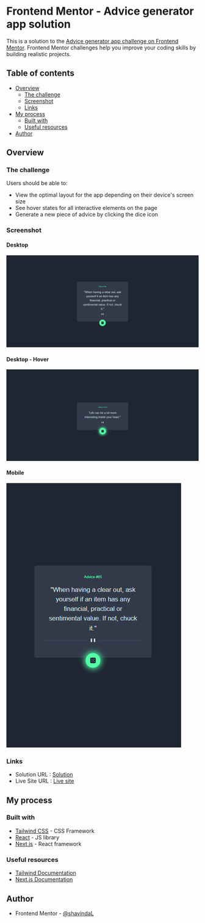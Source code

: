 # Frontend Mentor - Advice generator app solution

This is a solution to the [Advice generator app challenge on Frontend Mentor](https://www.frontendmentor.io/challenges/advice-generator-app-QdUG-13db). Frontend Mentor challenges help you improve your coding skills by building realistic projects.

## Table of contents

- [Overview](#overview)
  - [The challenge](#the-challenge)
  - [Screenshot](#screenshot)
  - [Links](#links)
- [My process](#my-process)
  - [Built with](#built-with)
  - [Useful resources](#useful-resources)
- [Author](#author)

## Overview

### The challenge

Users should be able to:

- View the optimal layout for the app depending on their device's screen size
- See hover states for all interactive elements on the page
- Generate a new piece of advice by clicking the dice icon

### Screenshot
#### Desktop
![Desktop](Screenshots/desktop.png)
#### Desktop - Hover
![Desktop - Hover](Screenshots/desktop_hover.png)
#### Mobile
![Mobile](Screenshots/mobile.png)


### Links

- Solution URL : [Solution](https://github.com/shavindaL/advice-generator-app)
- Live Site URL : [Live site](https://advice-generator-i1oeqyus2-shavindal.vercel.app/)

## My process

### Built with

- [Tailwind CSS](https://tailwindcss.com/) - CSS Framework
- [React](https://reactjs.org/) - JS library
- [Next.js](https://nextjs.org/) - React framework

### Useful resources

- [Tailwind Documentation](https://tailwindcss.com/docs/installation)
- [Next.js Documentation](https://nextjs.org/docs)

## Author

- Frontend Mentor - [@shavindaL](https://www.frontendmentor.io/profile/shavindaL)

